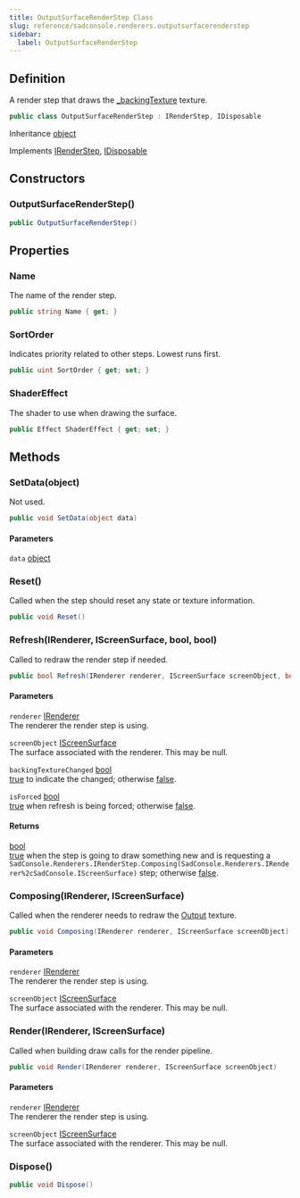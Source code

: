 ```yaml
---
title: OutputSurfaceRenderStep Class
slug: reference/sadconsole.renderers.outputsurfacerenderstep
sidebar:
  label: OutputSurfaceRenderStep
---
```

## Definition

A render step that draws the [_backingTexture](../sadconsole.renderers.screensurfacerenderer/#backingtexture/) texture.

```csharp title="C#"
public class OutputSurfaceRenderStep : IRenderStep, IDisposable
```

Inheritance [object](https://learn.microsoft.com/dotnet/api/system.object/)

Implements [IRenderStep](../sadconsole.renderers.irenderstep/), [IDisposable](https://learn.microsoft.com/dotnet/api/system.idisposable/)

## Constructors

### OutputSurfaceRenderStep()

```csharp title="C#"
public OutputSurfaceRenderStep()
```


## Properties

### Name

The name of the render step.

```csharp title="C#"
public string Name { get; }
```

### SortOrder

Indicates priority related to other steps. Lowest runs first.

```csharp title="C#"
public uint SortOrder { get; set; }
```

### ShaderEffect

The shader to use when drawing the surface.

```csharp title="C#"
public Effect ShaderEffect { get; set; }
```

## Methods

### SetData(object)

Not used.

```csharp title="C#"
public void SetData(object data)
```

#### Parameters

`data` [object](https://learn.microsoft.com/dotnet/api/system.object/)  


### Reset()

Called when the step should reset any state or texture information.

```csharp title="C#"
public void Reset()
```


### Refresh(IRenderer, IScreenSurface, bool, bool)

Called to redraw the render step if needed.

```csharp title="C#"
public bool Refresh(IRenderer renderer, IScreenSurface screenObject, bool backingTextureChanged, bool isForced)
```

#### Parameters

`renderer` [IRenderer](../sadconsole.renderers.irenderer/)  
The renderer the render step is using.

`screenObject` [IScreenSurface](../sadconsole.iscreensurface/)  
The surface associated with the renderer. This may be null.

`backingTextureChanged` [bool](https://learn.microsoft.com/dotnet/api/system.boolean/)  
<a href="https://learn.microsoft.com/dotnet/csharp/language-reference/builtin-types/bool">true</a> to indicate the <xref href="SadConsole.Renderers.IRenderer.Output" data-throw-if-not-resolved="false"></xref> changed; otherwise <a href="https://learn.microsoft.com/dotnet/csharp/language-reference/builtin-types/bool">false</a>.

`isForced` [bool](https://learn.microsoft.com/dotnet/api/system.boolean/)  
<a href="https://learn.microsoft.com/dotnet/csharp/language-reference/builtin-types/bool">true</a> when refresh is being forced; otherwise <a href="https://learn.microsoft.com/dotnet/csharp/language-reference/builtin-types/bool">false</a>.

#### Returns

[bool](https://learn.microsoft.com/dotnet/api/system.boolean/)  
<a href="https://learn.microsoft.com/dotnet/csharp/language-reference/builtin-types/bool">true</a> when the step is going to draw something new and is requesting a `SadConsole.Renderers.IRenderStep.Composing(SadConsole.Renderers.IRenderer%2cSadConsole.IScreenSurface)` step; otherwise <a href="https://learn.microsoft.com/dotnet/csharp/language-reference/builtin-types/bool">false</a>.

### Composing(IRenderer, IScreenSurface)

Called when the renderer needs to redraw the [Output](../sadconsole.renderers.irenderer/#output/) texture.

```csharp title="C#"
public void Composing(IRenderer renderer, IScreenSurface screenObject)
```

#### Parameters

`renderer` [IRenderer](../sadconsole.renderers.irenderer/)  
The renderer the render step is using.

`screenObject` [IScreenSurface](../sadconsole.iscreensurface/)  
The surface associated with the renderer. This may be null.


### Render(IRenderer, IScreenSurface)

Called when building draw calls for the render pipeline.

```csharp title="C#"
public void Render(IRenderer renderer, IScreenSurface screenObject)
```

#### Parameters

`renderer` [IRenderer](../sadconsole.renderers.irenderer/)  
The renderer the render step is using.

`screenObject` [IScreenSurface](../sadconsole.iscreensurface/)  
The surface associated with the renderer. This may be null.


### Dispose()

```csharp title="C#"
public void Dispose()
```
